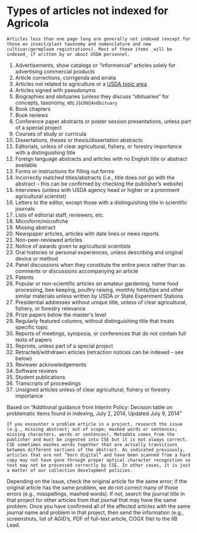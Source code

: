 
# Types of articles not indexed for Agricola 

```{important} 
Articles less than one page long are generally not indexed (except for those on insect/plant taxonomy and nomenclature and new cultivar/germplasm registrations). Most of these items _will be indexed_ if written by or about USDA personnel.
```

1.	Advertisements, show catalogs or “informercial” articles solely for advertising commercial products
2.	Article corrections, corrigenda and errata
3.	Articles not related to agriculture or a [USDA topic area](https://www.usda.gov/topics)
4.	Articles signed with pseudonyms
5.	Biographies and obituaries (unless they discuss “obituaries” for concepts, taxonomy, etc.){cite}`AnObituary`
6.	Book chapters
7.	Book reviews
8.	Conference paper abstracts or poster session presentations, unless part of a special project
9.	Courses of study or curricula
10.	Dissertations, theses or thesis/dissertation abstracts
11.	Editorials, unless of clear agricultural, fishery, or forestry importance with a distinguishing title
12.	Foreign language abstracts and articles with no English title or abstract available
13.	Forms or instructions for filling out forms
14.	Incorrectly matched titles/abstracts (i.e., title does not go with the abstract – this can be confirmed by checking the publisher’s website)
15.	Interviews (unless with USDA agency head or higher or a prominent agricultural scientist)
16.	Letters to the editor, except those with a distinguishing title in scientific journals
17.	Lists of editorial staff, reviewers, etc.
18.	Microform/microfiche
19.	Missing abstract
20.	Newspaper articles, articles with date lines or news reports
21.	Non-peer-reviewed articles 
22.	Notice of awards given to agricultural scientists
23.	Oral histories or personal experiences, unless describing and original device or method
24.	Panel discussions when they constitute the entire piece rather than as comments or discussions accompanying an article
25.	Patents
26.	Popular or non-scientific articles on amateur gardening, home food processing, bee keeping, poultry raising, monthly hints/tips and other similar materials unless written by USDA or State Experiment Stations
27.	Presidential addresses without unique title, unless of clear agricultural, fishery, or forestry relevance
28.	Prize papers below the master's level
29.	Regularly featured columns, without distinguishing title that treats specific topic
30.	Reports of meetings, symposia, or conferences that do not contain full texts of papers
31.	Reprints, unless part of a special project
32.	Retracted/withdrawn articles (retraction notices can be indexed – see below)
33.	Reviewer acknowledgements
34.	Software reviews
35.	Student publications
36.	Transcripts of proceedings
37.	Unsigned articles unless of clear agricultural, fishery or forestry importance

Based on “Additional guidance from Interim Policy:  Decision table on problematic items found in indexing, July 2, 2014, Updated July 9, 2014”

```{note}
If you encounter a problem article in a project, research the issue (e.g., missing abstract; out of scope; mashed words or sentences; missing characters, words or sentences). Metadata comes from the publisher and must be ingested into CSE but it is not always correct. CSE sometimes mashes words together that are actually transitions between different sections of the abstract. As indicated previously, articles that are not “born digital” and have been scanned from a hard copy may not have gone through proper optical character recognition so text may not be processed correctly by CSE. In other cases, it is just a matter of our collection development policies. 
```

Depending on the issue, check the original article for the same error; if the original article has the same problem, we do not correct many of those errors (e.g., misspellings, mashed words).  If not, search the journal title in that project for other articles from that journal that may have the same problem. Once you have confirmed all of the affected articles with the same journal name and problem in that project, then send the information (e.g., screenshots, list of AGID’s, PDF of full-text article, COGX file) to the IIB Lead.

